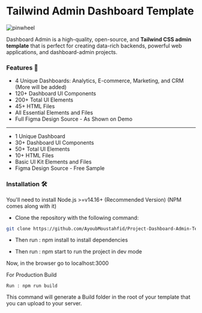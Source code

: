 # Tailwind Admin Dashboard Template

![pinwheel](https://tailadmin.com/images/preview-01.png)

Dashboard Admin is a high-quality, open-source, and **Tailwind CSS admin template** that is perfect for creating data-rich backends, powerful web applications, and dashboard-admin projects.

### Features 🚀

- 4 Unique Dashboards: Analytics, E-commerce, Marketing, and CRM (More will be added)
- 120+ Dashboard UI Components
- 200+ Total UI Elements
- 45+ HTML Files
- All Essential Elements and Files
- Full Figma Design Source - As Shown on Demo

___

- 1 Unique Dashboard
- 30+ Dashboard UI Components
- 50+ Total UI Elements 
- 10+ HTML Files
- Basic UI Kit Elements and Files
- Figma Design Source - Free Sample

### Installation 🛠️

You'll need to install Node.js >=v14.16+ (Recommended Version) (NPM comes along with it)

- Clone the repository with the following command:

```bash
git clone https://github.com/AyoubMoustahfid/Project-Dashboard-Admin-Template
```

* Then run : npm install to install dependencies

* Then run : npm start to run the project in dev mode

Now, in the browser go to localhost:3000

For Production Build
```base
Run : npm run build
```

This command will generate a Build folder in the root of your template that you can upload to your server.
